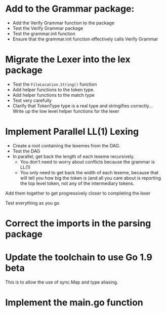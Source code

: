 # Add to the Grammar package:

- Add the Verify Grammar function to the package
- Test the Verify Grammar package
- Test the grammar.init function
- Ensure that the grammar.init function effectively
    calls Verify Grammar

# Migrate the Lexer into the lex package

- Test the `FileLocation.String()` function
- Add helper functions to the token type.
- Add helper functions to the match type
- Test very carefully
- Clarify that TokenType type is a real type and stringifies correctly...
Write up the low level helper functions for the lexer

# Implement Parallel LL(1) Lexing

- Create a root containing the lexemes from the DAG.
- Test the DAG
- In parallel, get back the length of each lexeme recursively.
    - You don't need to worry about conflicts because the grammar is LL(1)
    - You only need to get back the width of each lexeme, because that will tell you how big the token is (and all you care about is reporting the top level token, not any of the intermediary tokens.

Add them together to get progressively closer to completing
the lexer

Test everything as you go

# Correct the imports in the parsing package

# Update the toolchain to use Go 1.9 beta 

This is to allow the use of sync.Map and type aliasing.

# Implement the main.go function
